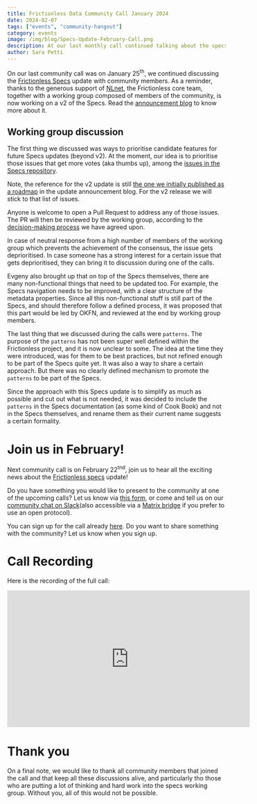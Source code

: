 ```yaml
---
title: Frictionless Data Community Call January 2024
date: 2024-02-07
tags: ["events", "community-hangout"]
category: events
image: /img/blog/Specs-Update-February-Call.png
description: At our last monthly call continued talking about the specs update...
author: Sara Petti
---
```

On our last community call was on January 25<sup>th</sup>, we continued discussing the [Frictionless Specs](https://specs.frictionlessdata.io/) update with community members. As a reminder, thanks to the generous support of [NLnet](https://nlnet.nl/), the Frictionless core team, together with a working group composed of members of the community, is now working on a v2 of the Specs. Read the [announcement blog](https://frictionlessdata.io/blog/2023/11/15/frictionless-specs-update/) to know more about it.

## Working group discussion

The first thing we discussed was ways to prioritise candidate features for future Specs updates (beyond v2). At the moment, our idea is to prioritise those issues that get more votes (aka thumbs up), among the [issues in the Specs repository](https://github.com/frictionlessdata/specs/issues?q=is%3Aissue+is%3Aopen+sort%3Areactions-%2B1-desc).

Note, the reference for the v2 update is still [the one we initially published as a roadmap](https://github.com/frictionlessdata/specs/milestone/6) in the update announcement blog. For the v2 release we will stick to that list of issues.

Anyone is welcome to open a Pull Request to address any of those issues. The PR will then be reviewed by the working group, according to the [decision-making process](https://frictionlessdata.io/blog/2023/11/15/frictionless-specs-update/#decision-making) we have agreed upon.

In case of neutral response from a high number of members of the working group which prevents the achievement of the consensus, the issue gets deprioritised. In case someone has a strong interest for a certain issue that gets deprioritised, they can bring it to discussion during one of the calls.

Evgeny also brought up that on top of  the Specs themselves, there are many non-functional things that need to be updated too. For example, the Specs navigation needs to be improved, with a clear structure of the metadata properties. Since all this non-functional stuff is still part of the Specs, and should therefore follow a defined process, it was proposed that this part would be led by OKFN, and reviewed at the end by working group members.

The last thing that we discussed during the calls were `patterns`. The purpose of the `patterns` has not been super well defined within the Frictionless project, and it is now unclear to some. The idea at the time they were introduced, was for them to be best practices, but not refined enough to be part of the Specs quite yet. It was also a way to share a certain approach. But there was no clearly defined mechanism to promote the `patterns` to be part of the Specs.

Since the approach with this Specs update is to simplify as much as possible and cut out what is not needed, it was decided to include the `patterns` in the Specs documentation (as some kind of Cook Book) and not in the Specs themselves, and rename them as their current name suggests a certain formality.

# Join us in February!
Next community call is on February 22<sup>tnd</sup>, join us to hear all the exciting news about the [Frictionless specs](https://specs.frictionlessdata.io/) update! 

Do you have something you would like to present to the community at one of the upcoming calls? Let us know via [this form](https://forms.gle/AWpbxyiGESNSUFK2A), or come and tell us on our [community chat on Slack](https://join.slack.com/t/frictionlessdata/shared_invite/zt-17kpbffnm-tRfDW_wJgOw8tJVLvZTrBg)(also accessible via a [Matrix bridge](https://matrix.to/#/#frictionlessdata:matrix.okfn.org) if you prefer to use an open protocol).

You can sign up for the call already [here](https://docs.google.com/forms/d/e/1FAIpQLSeuNCopxXauMkrWvF6VHqOyHMcy54SfNDOseVXfWRQZWkvqjQ/viewform?usp=sf_link). Do you want to share something with the community? Let us know when you sign up. 

# Call Recording
Here is the recording of the full call:

<iframe width="560" height="315" src="https://www.youtube.com/embed/38RZZ15tIJw?si=kAocKNufgAlG64NE" title="YouTube video player" frameborder="0" allow="accelerometer; autoplay; clipboard-write; encrypted-media; gyroscope; picture-in-picture; web-share" allowfullscreen></iframe>

# Thank you
On a final note, we would like to thank all community members that joined the call and that keep all these discussions alive, and particularly tho those who are putting a lot of thinking and hard work into the specs working group. Without you, all of this would not be possible.

